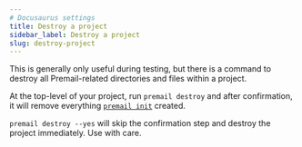 ```yaml
---
# Docusaurus settings
title: Destroy a project
sidebar_label: Destroy a project
slug: destroy-project
---
```


This is generally only useful during testing, but there is a command to destroy
all Premail-related directories and files within a project.

At the top-level of your project, run `premail destroy` and after confirmation,
it will remove everything
[`premail init`](/docs/overview/usage/create-new-premail-project/) created.

`premail destroy --yes` will skip the confirmation step and destroy the project
immediately. Use with care.
